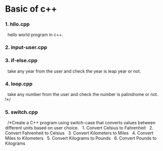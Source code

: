 # Basic of c++
### 1. hllo.cpp
 	hello world program in c++.
### 2. input-user.cpp
### 3. if-else.cpp
 	take any year from the user and check the year is leap year or not.
### 4. loop.cpp
 	take any number from the user and check the number is palindrome or not. !*/
### 5. switch.cpp
 	/*Create a C++ program using switch-case that converts values between different units based on user choice.
 	1. Convert Celsius to Fahrenheit
 	2. Convert Fahrenheit to Celsius
 	3. Convert Kilometers to Miles
 	4. Convert Miles to Kilometers
 	5. Convert Kilograms to Pounds
 	6. Convert Pounds to Kilograms


